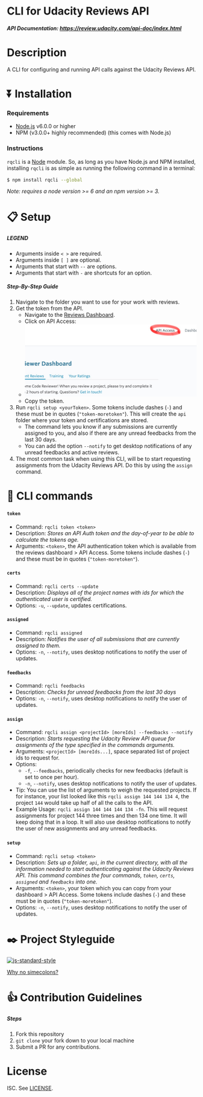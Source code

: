 # CLI for Udacity Reviews API
##### API Documentation: https://review.udacity.com/api-doc/index.html

# Description
A CLI for configuring and running API calls against the Udacity Reviews API.

# :arrow_double_down: Installation

### Requirements
- [Node.js](https://nodejs.org/en/download/) v6.0.0 or higher
- NPM (v3.0.0+ highly recommended) (this comes with Node.js)

### Instructions

`rqcli` is a [Node](https://nodejs.org/) module. So, as long as you have Node.js and NPM installed, installing `rqcli` is as simple as running the following command in a terminal:

```sh
$ npm install rqcli --global
```

_Note: requires a node version >= 6 and an npm version >= 3._

# :clipboard: Setup

##### LEGEND
- Arguments inside `< >` are required.
- Arguments inside `[ ]` are optional.
- Arguments that start with `--` are options.
- Arguments that start with `-` are shortcuts for an option.

##### Step-By-Step Guide
1. Navigate to the folder you want to use for your work with reviews.
1. Get the token from the API.
    - Navigate to the [Reviews Dashboard](https://review.udacity.com/#!/submissions/dashboard).
    - Click on API Access:
    - ![API Access](ss_api_access.png)
    - Copy the token.
1. Run `rqcli setup <yourToken>`. Some tokens include dashes (`-`) and these must be in quotes (`"token-moretoken"`). This will create the `api` folder where your token and certifications are stored.
    - The command lets you know if any submissions are currently assigned to you, and also if there are any unread feedbacks from the last 30 days.
    - You can add the option `--notify` to get desktop notifications of any unread feedbacks and active reviews.
1. The most common task when using this CLI, will be to start requesting assignments from the Udacity Reviews API. Do this by using the `assign` command.

# :nut_and_bolt: CLI commands

#### `token`
- Command: `rqcli token <token>`
- Description: _Stores an API Auth token and the day-of-year to be able to calculate the tokens age._
- Arguments: `<token>`, the API authentication token which is available from the reviews dashboard > API Access. Some tokens include dashes (`-`) and these must be in quotes (`"token-moretoken"`).

#### `certs`
- Command: `rqcli certs --update`
- Description: _Displays all of the project names with ids for which the authenticated user is certified._
- Options: `-u`, `--update`, updates certifications.

#### `assigned`
- Command: `rqcli assigned`
- Description: _Notifies the user of all submissions that are currently assigned to them._
- Options: `-n`, `--notify`, uses desktop notifications to notify the user of updates.

#### `feedbacks`
- Command: `rqcli feedbacks`
- Description: _Checks for unread feedbacks from the last 30 days_
- Options: `-n`, `--notify`, uses desktop notifications to notify the user of updates.

#### `assign`
- Command: `rqcli assign <projectId> [moreIds] --feedbacks --notify`
- Description: _Starts requesting the Udacity Review API queue for assignments of the type specified in the commands arguments._
- Arguments: `<projectId> [moreIds...]`, space separated list of project ids to request for.
- Options:
    - `-f`, `--feedbacks`, periodically checks for new feedbacks (default is set to once per hour).
    - `-n`, `--notify`, uses desktop notifications to notify the user of updates.
- Tip: You can use the list of arguments to weigh the requested projects. If for instance, your list looked like this `rqcli assign 144 144 134 4`, the project `144` would take up half of all the calls to the API.
- Example Usage: `rqcli assign 144 144 144 134 -fn`. This will request assignments for project 144 three times and then 134 one time. It will keep doing that in a loop. It will also use desktop notifications to notify the user of new assignments and any unread feedbacks.

#### `setup`
- Command: `rqcli setup <token>`
- Description: _Sets up a folder, `api`, in the current directory, with all the information needed to start authenticating against the Udacity Reviews API. This command combines the four commands, `token`, `certs`, `assigned` and `feedbacks` into one._
- Arguments: `<token>`, your token which you can copy from your dashboard > API Access. Some tokens include dashes (`-`) and these must be in quotes (`"token-moretoken"`).
- Options: `-n`, `--notify`, uses desktop notifications to notify the user of updates.

# :black_nib: Project Styleguide

[![js-standard-style](https://cdn.rawgit.com/feross/standard/master/badge.svg)](https://github.com/feross/standard)

[Why no simecolons?](https://www.youtube.com/watch?v=Qlr-FGbhKaI&index=11&list=PL0zVEGEvSaeH21VDycWYNWU7VKUA-xLzg)

# :+1: Contribution Guidelines

##### Steps

1. Fork this repository
2. `git clone` your fork down to your local machine
3. Submit a PR for any contributions.

# License

ISC. See [LICENSE](LICENSE).
